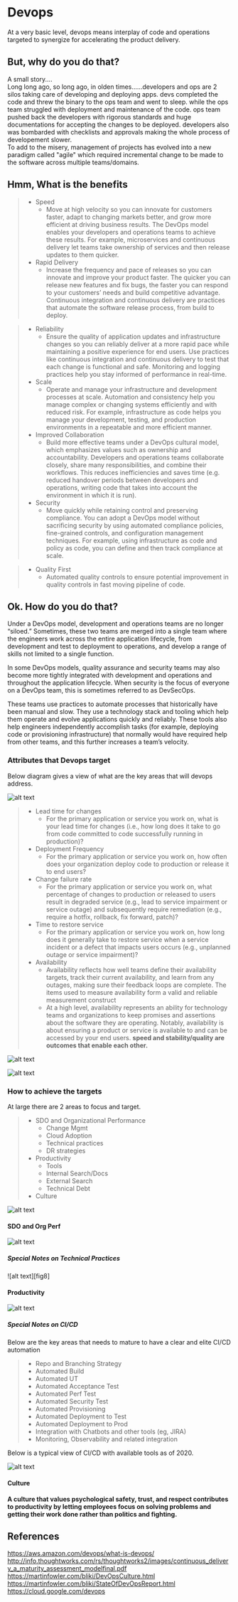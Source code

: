 # Devops
At a very basic level, devops means interplay of code and operations targeted to synergize for accelerating the product delivery.

## But, why do you do that?
A small story....<br>
Long long ago, so long ago, in olden times......developers and ops are 2 silos taking care of developing and deploying apps. devs completed the code and threw the binary to the ops team and went to sleep. while the ops team struggled with deployment and maintenance of the code. ops team pushed back the developers with rigorous standards and huge documentations for accepting the changes to be deployed. developers also was bombarded with checklists and approvals making the whole process of developement slower.<br>
To add to the misery, management of projects has evolved into a new paradigm called "agile" which required incremental change to be made to the software across multiple teams/domains. 

## Hmm, What is the benefits
> - Speed
>     - Move at high velocity so you can innovate for customers faster, adapt to changing markets better, and grow more efficient at driving business results. The DevOps model enables your developers and operations teams to achieve these results. For example, microservices and continuous delivery let teams take ownership of services and then release updates to them quicker.
> - Rapid Delivery
>     - Increase the frequency and pace of releases so you can innovate and improve your product faster. The quicker you can release new features and fix bugs, the faster you can respond to your customers’ needs and build competitive advantage. Continuous integration and continuous delivery are practices that automate the software release process, from build to deploy.

> - Reliability
>     - Ensure the quality of application updates and infrastructure changes so you can reliably deliver at a more rapid pace while maintaining a positive experience for end users. Use practices like continuous integration and continuous delivery to test that each change is functional and safe. Monitoring and logging practices help you stay informed of performance in real-time.
> - Scale
>     - Operate and manage your infrastructure and development processes at scale. Automation and consistency help you manage complex or changing systems efficiently and with reduced risk. For example, infrastructure as code helps you manage your development, testing, and production environments in a repeatable and more efficient manner.
> - Improved Collaboration
>     - Build more effective teams under a DevOps cultural model, which emphasizes values such as ownership and accountability. Developers and operations teams collaborate closely, share many responsibilities, and combine their workflows. This reduces inefficiencies and saves time (e.g. reduced handover periods between developers and operations, writing code that takes into account the environment in which it is run).
> - Security
>     - Move quickly while retaining control and preserving compliance. You can adopt a DevOps model without sacrificing security by using automated compliance policies, fine-grained controls, and configuration management techniques. For example, using infrastructure as code and policy as code, you can define and then track compliance at scale.

> - Quality First
>     - Automated quality controls to ensure potential improvement in quality controls in fast moving pipeline of code.

## Ok. How do you do that?


Under a DevOps model, development and operations teams are no longer “siloed.” Sometimes, these two teams are merged into a single team where the engineers work across the entire application lifecycle, from development and test to deployment to operations, and develop a range of skills not limited to a single function.

In some DevOps models, quality assurance and security teams may also become more tightly integrated with development and operations and throughout the application lifecycle. When security is the focus of everyone on a DevOps team, this is sometimes referred to as DevSecOps.

These teams use practices to automate processes that historically have been manual and slow. They use a technology stack and tooling which help them operate and evolve applications quickly and reliably. These tools also help engineers independently accomplish tasks (for example, deploying code or provisioning infrastructure) that normally would have required help from other teams, and this further increases a team’s velocity.

### Attributes that Devops target

Below diagram gives a view of what are the key areas that will devops address.

![alt text][logo1]

[logo1]: devops-11.png ""

> - Lead time for changes
>     - For the primary application or service you work on, what is your lead time for changes (i.e., how long does it take to go from code committed to code successfully running in production)?
> - Deployment Frequency
>     - For the primary application or service you work on, how often does your organization deploy code to production or release it to end users?
> - Change failure rate
>     - For the primary application or service you work on, what percentage of changes to production or released to users result in degraded service (e.g., lead to service impairment or service outage) and subsequently require remediation (e.g., require a hotfix, rollback, fix forward, patch)?
> - Time to restore service
>     - For the primary application or service you work on, how long does it generally take to restore service when a service incident or a defect that impacts users occurs (e.g., unplanned outage or service impairment)?
> - Availability
>     - Availability reflects how well teams define their availability targets, track their current availability, and learn from any outages, making sure their feedback loops are complete. The items used to measure availability form a valid and reliable measurement construct
>     - At a high level, availability represents an  ability for technology teams and organizations to keep promises and assertions about the software they are operating. Notably, availability is about ensuring a product or service is available to and can be accessed  by your end users.
**speed and stability/quality are outcomes that enable each other.** 

![alt text][fig2]

[fig2]: devops-10.png ""

![alt text][fig3]

[fig3]: devops-12.png ""

### How to achieve the targets

At large there are 2 areas to focus and target. 
> - SDO and Organizational Performance
>     - Change Mgmt
>     - Cloud Adoption
>     - Technical practices 
>     - DR strategies
> - Productivity
>     - Tools
>     - Internal Search/Docs
>     - External Search
>     - Technical Debt
> - Culture

![alt text][fig4]

[fig4]: devops-13.png ""

#### SDO and Org Perf

![alt text][fig5]

[fig5]: devops-14.png ""

##### Special Notes on Technical Practices

![alt text][fig8]

[fig5]: devops-17.png ""



#### Productivity

![alt text][fig6]

[fig6]: devops-15.png ""

##### Special Notes on CI/CD

Below are the key areas that needs to mature to have a clear and elite CI/CD automation

> * Repo and Branching Strategy
> * Automated Build
> * Automated UT
> * Automated Acceptance Test
> * Automated Perf Test
> * Automated Security Test
> * Automated Provisioning
> * Automated Deployment to Test
> * Automated Deployment to Prod
> * Integration with Chatbots and other tools (eg, JIRA)
> * Monitoring, Observability and related integration

Below is a typical view of CI/CD with available tools as of 2020.

![alt text][fig9]

[fig9]: devops-3.png ""

#### Culture
**A culture that values psychological safety, trust, and respect contributes to productivity by letting employees focus on solving problems and getting their work done rather than politics and fighting.**

## References
https://aws.amazon.com/devops/what-is-devops/ <br>
http://info.thoughtworks.com/rs/thoughtworks2/images/continuous_delivery_a_maturity_assessment_modelfinal.pdf <br>
https://martinfowler.com/bliki/DevOpsCulture.html<br>
https://martinfowler.com/bliki/StateOfDevOpsReport.html<br>
https://cloud.google.com/devops
